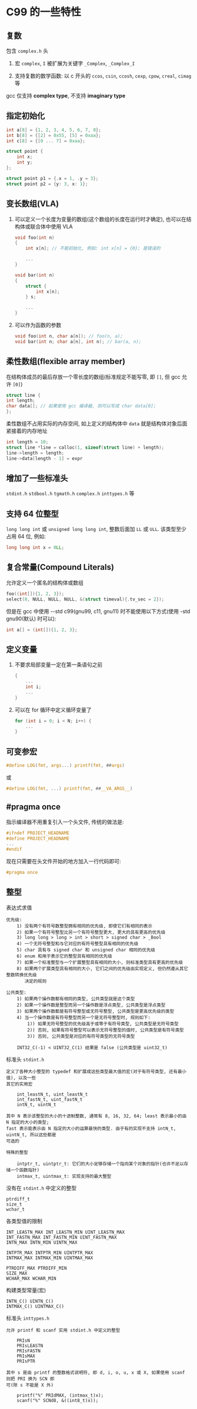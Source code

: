 C99 的一些特性
====================================================================================================


## 复数

包含 `complex.h` 头

1. 宏 `complex`, `I` 被扩展为关键字 `_Complex`, `_Complex_I`

2. 支持复数的数学函数: 以 c 开头的 `ccos`, `csin`, `ccosh`, `cexp`, `cpow`, `creal`, `cimag` 等

gcc 仅支持 **complex type**, 不支持 **imaginary type**


## 指定初始化

``` c
int a[8] = {1, 2, 3, 4, 5, 6, 7, 8};
int b[8] = {[2] = 0x55, [5] = 0xaa};
int c[8] = {[0 ... 7] = 0xaa};

struct point {
    int x;
    int y;
};

struct point p1 = {.x = 1, .y = 3};
struct point p2 = {y: 3, x: 1};
```


## 变长数组(VLA)

1. 可以定义一个长度为变量的数组(这个数组的长度在运行时才确定), 也可以在结构体或联合体中使用 VLA

    ``` c
    void foo(int n)
    {
        int x[n]; // 不能初始化, 例如: int x[n] = {0}; 是错误的

        ...
    }

    void bar(int n)
    {
        struct {
            int x[n];
        } s;

        ...
    }
    ```

2. 可以作为函数的参数

    ``` c
    void foo(int n, char a[n]); // foo(n, a);
    void bar(int n; char a[n], int n); // bar(a, n);
    ```


## 柔性数组(flexible array member)

在结构体成员的最后存放一个零长度的数组(标准规定不能写零, 即 `[]`, 但 gcc 允许 `[0]`)

``` c
struct line {
int length;
char data[]; // 如果使用 gcc 编译器, 则可以写成 char data[0];
};
```

柔性数组不占用实际的内存空间, 如上定义的结构体中 `data` 就是结构体对象后面紧接着的内存地址

``` c
int length = 10;
struct line *line = calloc(1, sizeof(struct line) + length);
line->length = length;
line->data[length - 1] = expr
```


## 增加了一些标准头

`stdint.h` `stdbool.h` `tgmath.h` `complex.h` `inttypes.h` 等


## 支持 64 位整型

`long long int` 或 `unsigned long long int`, 整数后面加 `LL` 或 `ULL`. 该类型至少占用 64 位, 例如:
``` c
long long int x = 0LL;
```


## 复合常量(Compound Literals)

允许定义一个匿名的结构体或数组

``` c
foo((int[]){1, 2, 3});
select(0, NULL, NULL, NULL, &(struct timeval){.tv_sec = 2});
```

但是在 gcc 中使用 --std c99(gnu99, c11, gnu11) 时不能使用以下方式(使用 -std gnu90(默认) 时可以):

``` c
int a[] = (int[]){1, 2, 3};
```


## 定义变量

1. 不要求局部变量一定在第一条语句之前

    ``` c
    {
        ...
        int i;
        ...
    }
    ```

2. 可以在 for 循环中定义循环变量了

    ``` c
    for (int i = 0; i < N; i++) {
        ...
    }
    ```


## 可变参宏

``` c
#define LOG(fmt, args...) printf(fmt, ##args)
```
或
``` c
#define LOG(fmt, ...) printf(fmt, ##__VA_ARGS__)
```


## #pragma once

指示编译器不用重复引入一个头文件, 传统的做法是:

``` c
#ifndef PROJECT_HEADNAME
#define PROJECT_HEADNAME
...
#endif
```

现在只需要在头文件开始的地方加入一行代码即可:

``` c
#pragma once
```


## 整型

表达式求值

    优先级:
        1) 没有两个有符号数整型拥有相同的优先级, 即使它们有相同的表示
        2) 如果一个有符号整型比另一个有符号整型更大, 更大的具有更高的优先级
        3) long long > long > int > short > signed char > _Bool
        4) 一个无符号整型和与它对应的有符号整型具有相同的优先级
        5) char 具有与 signed char 和 unsigned char 相同的优先级
        6) enum 和用于表示它的整型具有相同的优先级
        7) 如果一个标准整型与一个扩展整型具有相同的大小, 则标准类型具有更高的优先级
        8) 如果两个扩展类型具有相同的大小, 它们之间的优先级由实现定义, 但仍然遵从其它整数转换优先级
           决定的规则

    公共类型:
        1) 如果两个操作数都有相同的类型, 公共类型就是这个类型
        2) 如果一个操作数是整型而另一个操作数是浮点类型, 公共类型是浮点类型
        3) 如果两个操作数都是有符号整型或无符号整型, 公共类型是更高优先级的类型
        4) 当一个操作数是有符号整型而另一个是无符号整型时, 规则如下:
            1)) 如果无符号整型的优先级高于或等于有符号类型, 公共类型是无符号类型
            2)) 否则, 如果有符号整型可以表示无符号整型的值时, 公共类型是有符号类型
            3)) 否则, 公共类型是对应的有符号类型的无符号类型

        INT32_C(-1) < UINT32_C(1) 结果是 false (公共类型是 uint32_t)

标准头 `stdint.h`

    定义了各种大小整型的 typedef 和扩展成这些类型最大值的宏(对于有符号类型, 还有最小值), 以及一些
    其它的实用宏

        int_leastN_t, uint_leastN_t
        int_fastN_t, uint_fastN_t
        intN_t, uintN_t

    其中 N 表示该整型的大小的十进制整数, 通常有 8, 16, 32, 64; least 表示最小的由 N 指定的大小的类型;
    fast 表示能表示由 N 指定的大小的运算最快的类型. 由于有的实现不支持 intN_t, uintN_t, 所以这些都是
    可选的

    特殊的整型

        intptr_t, uintptr_t: 它们的大小足够存储一个指向某个对象的指针(也许不足以存储一个函数指针)
        intmax_t, uintmax_t: 实现支持的最大整型

没有在 `stdint.h` 中定义的整型

    ptrdiff_t
    size_t
    wchar_t

各类型值的限制

    INT_LEASTN_MAX INT_LEASTN_MIN UINT_LEASTN_MAX
    INT_FASTN_MAX INT_FASTN_MIN UINT_FASTN_MAX
    INTN_MAX INTN_MIN UINTN_MAX

    INTPTR_MAX INTPTR_MIN UINTPTR_MAX
    INTMAX_MAX INTMAX_MIN UINTMAX_MAX

    PTRDIFF_MAX PTRDIFF_MIN
    SIZE_MAX
    WCHAR_MAX WCHAR_MIN

构建类型常量(宏)

    INTN_C() UINTN_C()
    INTMAX_C() UINTMAX_C()

标准头 `inttypes.h`

    允许 printf 和 scanf 实用 stdint.h 中定义的整型

        PRIsN
        PRIsLEASTN
        PRIsFASTN
        PRIsMAX
        PRIsPTR

    其中 s 是由 printf 的整数格式说明符, 即 d, i, o, u, x 或 X, 如果使用 scanf 则把 PRI 换为 SCN 即
    可(除 s 不能是 X 外)

        printf("%" PRIdMAX, (intmax_t)x);
        scanf("%" SCNd8, &((int8_t)x));
